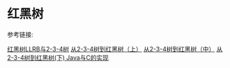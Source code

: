 # 红黑树

参考链接:

[红黑树LLRB与2-3-4树](https://www.cnblogs.com/Leo_wl/p/3367314.html)
[从2-3-4树到红黑树（上）](https://www.cnblogs.com/nullzx/p/6111175.html)
[从2-3-4树到红黑树（中）](https://www.cnblogs.com/nullzx/p/6128416.html)
[从2-3-4树到红黑树(下) Java与C的实现](https://www.cnblogs.com/nullzx/p/6192984.html)

## 
